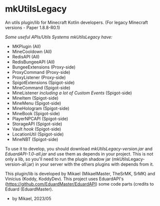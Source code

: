 # mkUtilsLegacy
An utils plugin/lib for Minecraft Kotlin developers. (For legacy Minecraft versions - Paper 1.8.8-R0.1)

*Some useful APIs/Utils Systems mkUtilsLegacy have:*

- MKPlugin (All)
- MineCooldown (All)
- RedisAPI (All)
- RedisBungeeAPI (All)
- BungeeExtensions (Proxy-side)
- ProxyCommand (Proxy-side)
- ProxyListener (Proxy-side)
- SpigotExtensions (Spigot-side)
- MineCommand (Spigot-side)
- MineListener *including a lot of Custom Events* (Spigot-side)
- MineItem (Spigot-side)
- MineMenu (Spigot-side)
- MineHologram (Spigot-side)
- MineBook (Spigot-side)
- PlayerNPCAPI (Spigot-side)
- StorageAPI (Spigot-side)
- Vault *hook* (Spigot-side)
- LocationUtil (Spigot-side)
- MineNBT (Spigot-side)

To use it to develop, you should download *mkUtilsLegacy-version.jar* and *EduardAPI-1.0-all.jar* and use them as depends in your project.
This is not only a lib, so you'll need to run the plugin shadow jar (mkUtilsLegacy-version-all.jar) in your server with the others plugins with depends from it.

This plugin/lib is developed by Mikael (MikaelMaster, TheSrMK, SrMK) and Vinícius (Koddy, KoddyDev). This project uses EduardAPI's (https://github.com/EduardMaster/EduardAPI) some code parts (credits to Eduard (EduardMaster).

- by Mikael, 2023/05
